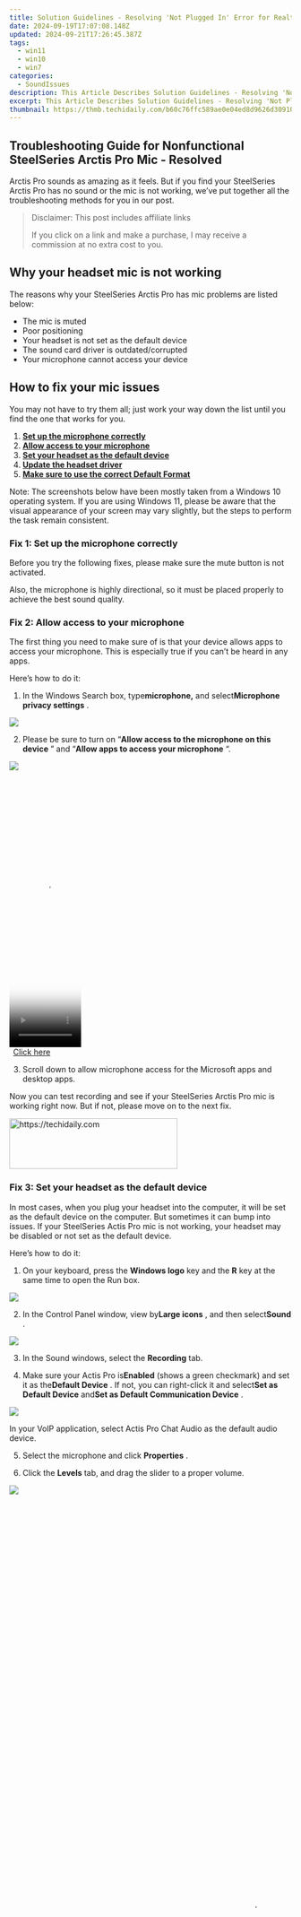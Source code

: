 ```yaml
---
title: Solution Guidelines - Resolving 'Not Plugged In' Error for Realtek Audio Device
date: 2024-09-19T17:07:08.148Z
updated: 2024-09-21T17:26:45.387Z
tags:
  - win11
  - win10
  - win7
categories:
  - SoundIssues
description: This Article Describes Solution Guidelines - Resolving 'Not Plugged In' Error for Realtek Audio Device
excerpt: This Article Describes Solution Guidelines - Resolving 'Not Plugged In' Error for Realtek Audio Device
thumbnail: https://thmb.techidaily.com/b60c76ffc589ae0e04ed8d9626d309109b105480cf9bd2a5898ac2cac1fa41f0.jpg
---
```


## Troubleshooting Guide for Nonfunctional SteelSeries Arctis Pro Mic - Resolved

Arctis Pro sounds as amazing as it feels. But if you find your SteelSeries Arctis Pro has no sound or the mic is not working, we’ve put together all the troubleshooting methods for you in our post.

>  Disclaimer: This post includes affiliate links
>
>  If you click on a link and make a purchase, I may receive a commission at no extra cost to you.
>

## Why your headset mic is not working

 The reasons why your SteelSeries Arctis Pro has mic problems are listed below:

* The mic is muted
* Poor positioning
* Your headset is not set as the default device
* The sound card driver is outdated/corrupted
* Your microphone cannot access your device

## How to fix your mic issues

 You may not have to try them all; just work your way down the list until you find the one that works for you.

1. **[Set up the microphone correctly](https://tools.techidaily.com/drivereasy/download/)**
2. **[Allow access to your microphone](https://tools.techidaily.com/drivereasy/download/)**
3. **[Set your headset as the default device](https://tools.techidaily.com/drivereasy/download/)**
4. **[Update the headset driver](https://tools.techidaily.com/drivereasy/download/)**
5. **[Make sure to use the correct Default Format](https://tools.techidaily.com/drivereasy/download/)**

 Note: The screenshots below have been mostly taken from a Windows 10 operating system. If you are using Windows 11, please be aware that the visual appearance of your screen may vary slightly, but the steps to perform the task remain consistent.

### Fix 1: Set up the microphone correctly

 Before you try the following fixes, please make sure the mute button is not activated.

 Also, the microphone is highly directional, so it must be placed properly to achieve the best sound quality.

### Fix 2: Allow access to your microphone

 The first thing you need to make sure of is that your device allows apps to access your microphone. This is especially true if you can’t be heard in any apps.

Here’s how to do it:

 1) In the Windows Search box, type**microphone,** and select**Microphone privacy settings** .

![](https://images.drivereasy.com/wp-content/uploads/2021/03/privacy.png)

 2) Please be sure to turn on “**Allow access to the microphone on this device** ” and “**Allow apps to access your microphone** “.

![](https://images.drivereasy.com/wp-content/uploads/2021/03/image.png)

<!-- affiliate ads begin -->
<span id="1975636">
					<video width="128" height="480" style="cursor:pointer"
           poster="//a.impactradius-go.com/display-clicktoplayimage/1975636.png"
           onclick="if(!this.playClicked){this.play();this.setAttribute('controls',true);this.playClicked=true;}">
	   <source src="//a.impactradius-go.com/display-ad/22993-1975636">
	   <img src="//a.impactradius-go.com/display-clicktoplayimage/1975636.png" style="border: none; height: 100%; width: 100%; object-fit: contain">
	</video>
	<div style="width:80px;text-align:center"><a href="javascript:window.open(decodeURIComponent('https%3A%2F%2Fhomestyler.sjv.io%2Fc%2F5597632%2F1975636%2F22993'), '_blank');void(0);">Click here</a></div>
</span>
<img height="0" width="0" src="https://imp.pxf.io/i/5597632/1975636/22993" style="position:absolute;visibility:hidden;" border="0" />
<!-- affiliate ads end -->

 3) Scroll down to allow microphone access for the Microsoft apps and desktop apps.

 Now you can test recording and see if your SteelSeries Arctis Pro mic is working right now. But if not, please move on to the next fix.

<!-- affiliate ads begin -->
<a href="https://aligracehair.sjv.io/c/5597632/1896505/19272" target="_top" id="1896505">
  <img src="//a.impactradius-go.com/display-ad/19272-1896505" border="0" alt="https://techidaily.com" width="300" height="90"/>
</a>
<img height="0" width="0" src="https://aligracehair.sjv.io/i/5597632/1896505/19272" style="position:absolute;visibility:hidden;" border="0" />
<!-- affiliate ads end -->

### Fix 3: Set your headset as the default device

 In most cases, when you plug your headset into the computer, it will be set as the default device on the computer. But sometimes it can bump into issues. If your SteelSeries Actis Pro mic is not working, your headset may be disabled or not set as the default device.

Here’s how to do it:

 1) On your keyboard, press the **Windows logo** key and the **R** key at the same time to open the Run box.

![](https://images.drivereasy.com/wp-content/uploads/2021/01/open-Control-Panel.png)

 2) In the Control Panel window, view by**Large icons** , and then select**Sound** .

![](https://images.drivereasy.com/wp-content/uploads/2021/03/image-1.png)

 3) In the Sound windows, select the **Recording**  tab.

 4) Make sure your Actis Pro is**Enabled** (shows a green checkmark) and set it as the**Default Device** . If not, you can right-click it and select**Set as Default Device** and**Set as Default Communication Device** .

![](https://images.drivereasy.com/wp-content/uploads/2021/03/image-5.png)

 In your VoIP application, select Actis Pro Chat Audio as the default audio device.

 5) Select the microphone and click **Properties** .

 6) Click the **Levels**  tab, and drag the slider to a proper volume.

![](https://images.drivereasy.com/wp-content/uploads/2021/03/image-4.png)

<!-- affiliate ads begin -->
<span id="1424527">
					<video width="864" height="1536" style="cursor:pointer"
           poster="//a.impactradius-go.com/display-clicktoplayimage/1424527.png"
           onclick="if(!this.playClicked){this.play();this.setAttribute('controls',true);this.playClicked=true;}">
	   <source src="//a.impactradius-go.com/display-ad/16446-1424527">
	   <img src="//a.impactradius-go.com/display-clicktoplayimage/1424527.png" style="border: none; height: 100%; width: 100%; object-fit: contain">
	</video>
	<div style="width:540px;text-align:center"><a href="javascript:window.open(decodeURIComponent('https%3A%2F%2Flaganoo.pxf.io%2Fc%2F5597632%2F1424527%2F16446'), '_blank');void(0);">Click here</a></div>
</span>
<img height="0" width="0" src="https://imp.pxf.io/i/5597632/1424527/16446" style="position:absolute;visibility:hidden;" border="0" />
<!-- affiliate ads end -->

 7) Also go to the**Enhancements** tab, and check the box Disable all sound effects.

 8) Click**Apply** \>**OK** .

 Now your SteelSeries Actis Pro should be working, and if you still have problems with the microphone, you can try the next fix below.

### Fix 4: Update the headset driver

 The microphone on your SteelSeries Arctis Pro won’t work if you’re using an incorrect or outdated driver. So if the fixes above didn’t work, you should try updating the driver to see if it does the trick.

 You can update your driver manually or automatically. The manual process is time-consuming, technical, and risky, so we won’t cover it here. Nor do we recommend it unless you have excellent computer knowledge.

 Updating your driver automatically, on the other hand, is very easy. Simply install and run **[Driver Easy](https://tools.techidaily.com/drivereasy/download/)**  , and it will automatically find all the devices on your PC that need new drivers, and install them for you. Here’s how to use it.

 1) **[Download](https://tools.techidaily.com/drivereasy/download/)**  and install Driver Easy.

 2) Run Driver Easy and click the**Scan Now** button. Driver Easy will scan your computer and detect any problem drivers.

![](https://www.drivereasy.com/wp-content/uploads/2018/12/scan-1200x840.jpg)

 3) Click the**Activate & Update** button next to the headset to download the latest and correct driver for it.

![](https://www.drivereasy.com/wp-content/uploads/2021/03/SteelSeries-Apex-Pro.jpg)

 You can also click the**Update All** button at the bottom right to automatically update all outdated or missing drivers on your computer. (You’ll need the **[Pro version](https://tools.techidaily.com/drivereasy/download/)**  for this – when you select Update All, you’ll get a prompt to upgrade. If you’re not prepared to purchase the Pro version yet, Driver Easy provides a 7-day trial at no cost, granting access to all Pro features like fast downloads and easy installation. No charges will occur until after your 7-day trial period ends.)

 Once you’ve updated the driver for your SteelSeries Actis Pro, you can restart your computer and check if the microphone is working.

**The Pro version of Driver Easy** comes with full technical support.  
 If you need assistance, please contact **Driver Easy’s support team** at **[support@drivereasy.com](https://tools.techidaily.com/drivereasy/download/) .**

### Fix 5: Make sure to use the correct Default Format

 1) On your keyboard, press the **Windows logo** key and the **R** key at the same time to open the Run box.

![](https://images.drivereasy.com/wp-content/uploads/2021/01/open-Control-Panel.png)

<!-- affiliate ads begin -->
<a href="https://appsumo.8odi.net/c/5597632/2043639/7443" target="_top" id="2043639">
  <img src="//a.impactradius-go.com/display-ad/7443-2043639" border="0" alt="https://techidaily.com" width="728" height="90"/>
</a>
<img height="0" width="0" src="https://appsumo.8odi.net/i/5597632/2043639/7443" style="position:absolute;visibility:hidden;" border="0" />
<!-- affiliate ads end -->

 2) In the Control Panel window, view by**Large icons** , and then select**Sound** .

![](https://images.drivereasy.com/wp-content/uploads/2021/03/image-1.png)

<!-- affiliate ads begin -->
<a href="https://ephamedtechinc.pxf.io/c/5597632/2137228/26400" target="_top" id="2137228">
  <img src="//a.impactradius-go.com/display-ad/26400-2137228" border="0" alt="https://techidaily.com" width="728" height="90"/>
</a>
<img height="0" width="0" src="https://ephamedtechinc.pxf.io/i/5597632/2137228/26400" style="position:absolute;visibility:hidden;" border="0" />
<!-- affiliate ads end -->

 3) In the Sound windows, select the **Recording**  tab.

 4) Right-click the microphone you are using and select**Properties** .

 5) Under the**Advanced** tab, make sure the**Default Format** is set to**48000 Hz** .

---

 If unfortunately, the fixes above failed to fix the microphone not working for you, you should check if this is a hardware-related issue. You can connect it to another port or another device.

 If it’s working properly on other devices, you can back up your files and use the[Windows 10 reset guide](https://tools.techidaily.com/drivereasy/download/) to reset/reinstall the Windows.

 But if none of these works, you can[contact SteelSeries Support](https://support.steelseries.com/hc/en-us) and let the professionals do the work for you.

* [headset](https://tools.techidaily.com/drivereasy/download/)
* [sound problem](https://tools.techidaily.com/drivereasy/download/)
* [Windows 10](https://tools.techidaily.com/drivereasy/download/)

<ins class="adsbygoogle"
     style="display:block"
     data-ad-format="autorelaxed"
     data-ad-client="ca-pub-7571918770474297"
     data-ad-slot="1223367746"></ins>

<ins class="adsbygoogle"
     style="display:block"
     data-ad-client="ca-pub-7571918770474297"
     data-ad-slot="8358498916"
     data-ad-format="auto"
     data-full-width-responsive="true"></ins>

<span class="atpl-alsoreadstyle">Also read:</span>
<div><ul>
<li><a href="https://digital-screen-recording.techidaily.com/2024-approved-how-to-fade-in-and-fade-out-video-clips/"><u>2024 Approved How to Fade-In and Fade-Out Video Clips</u></a></li>
<li><a href="https://location-fake.techidaily.com/6-ways-to-change-spotify-location-on-your-samsung-galaxy-f15-5g-drfone-by-drfone-virtual-android/"><u>6 Ways to Change Spotify Location On Your Samsung Galaxy F15 5G | Dr.fone</u></a></li>
<li><a href="https://techtrends.techidaily.com/jpgjpegmovavi/"><u>無料線上JPG至JPEG轉換器——Movavi的方便指南</u></a></li>
<li><a href="https://fox-http.techidaily.com/bring-your-library-to-life-in-inshot-app/"><u>Bring Your Library to Life in InShot App</u></a></li>
<li><a href="https://sound-issues.techidaily.com/1723016303814-comprehensive-troubleshooting-for-defective-headset-microphones-get-it-working-again/"><u>Comprehensive Troubleshooting for Defective Headset Microphones: Get It Working Again!</u></a></li>
<li><a href="https://fix-guide.techidaily.com/my-videos-arent-playing-on-vivo-y100i-power-5g-what-can-i-do-drfone-by-drfone-fix-android-problems-fix-android-problems/"><u>My Videos Arent Playing on Vivo Y100i Power 5G – What Can I Do? | Dr.fone</u></a></li>
<li><a href="https://sound-issues.techidaily.com/revamping-audio-quality-overcoming-low-volume-mic-challenges/"><u>Revamping Audio Quality: Overcoming Low-Volume Mic Challenges</u></a></li>
<li><a href="https://sound-issues.techidaily.com/reviving-speakers-how-to-deal-with-no-sound-in-windows-11-systems/"><u>Reviving Speakers: How to Deal with 'No Sound' In Windows 11 Systems</u></a></li>
<li><a href="https://sound-issues.techidaily.com/silent-system-heres-how-to-fix-lack-of-sound-on-your-windows-11-device/"><u>Silent System? Here's How to Fix Lack of Sound on Your Windows 11 Device</u></a></li>
<li><a href="https://tiktok-clips.techidaily.com/wacky-world-of-webinars-top-10-hilarious-tiktok-challenges/"><u>Wacky World of Webinars Top 10 Hilarious TikTok Challenges</u></a></li>
</ul></div>

